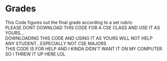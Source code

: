 # Grades
This Code figures out the final grade according to a set rubric  
PLEASE DONT DOWNLOAD THIS CODE FOR A CSE CLASS AND USE IT AS YOURS...  
DOWNLOADING THIS CODE AND USING IT AS YOURS WILL NOT HELP ANY STUDENT...ESPECIALLY NOT CSE MAJORS  
THIS CODE IS FOR HELP AND I KINDA DIDN'T WANT IT ON MY COMPUTER SO I THREW IT UP HERE LOL
